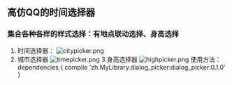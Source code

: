##  高仿QQ的时间选择器
### 集合各种各样的样式选择：有地点联动选择、身高选择
    
1. 时间选择器：
![citypicker.png](https://upload-images.jianshu.io/upload_images/4927089-ce516d19ff37d8f1.png?imageMogr2/auto-orient/strip%7CimageView2/2/w/1240)
2. 城市选择器
![timepicker.png](https://upload-images.jianshu.io/upload_images/4927089-2a09d525d0d520b0.png?imageMogr2/auto-orient/strip%7CimageView2/2/w/1240)
3.身高选择器
![highpicker.png](https://upload-images.jianshu.io/upload_images/4927089-4349f8c5daeb77d2.png?imageMogr2/auto-orient/strip%7CimageView2/2/w/1240)
使用方法：
dependencies {
    compile 'zh.MyLibrary.dialog_picker:dialog_picker:0.1.0'
}
